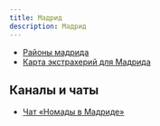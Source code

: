 ```yaml
---
title: Мадрид
description: Мадрид
---
```


- [Районы мадрида](https://www.google.com/maps/d/u/0/viewer?mid=12w9pd0yLPI0d3I7wG7rl35PmgSo&entry=yt&ll=40.39376897054582%2C-3.6484074367663033&z=12)
- [Карта экстрахерий для Мадрида](https://www.google.com/maps/d/u/0/viewer?usp=sharing&mid=1Ee9XgJ5_Klli5orkOhIEhnbLU2k8JKk)

## Каналы и чаты

- [Чат «Номады в Мадриде»](https://t.me/+4ccS_x5DADAwMjM6)
